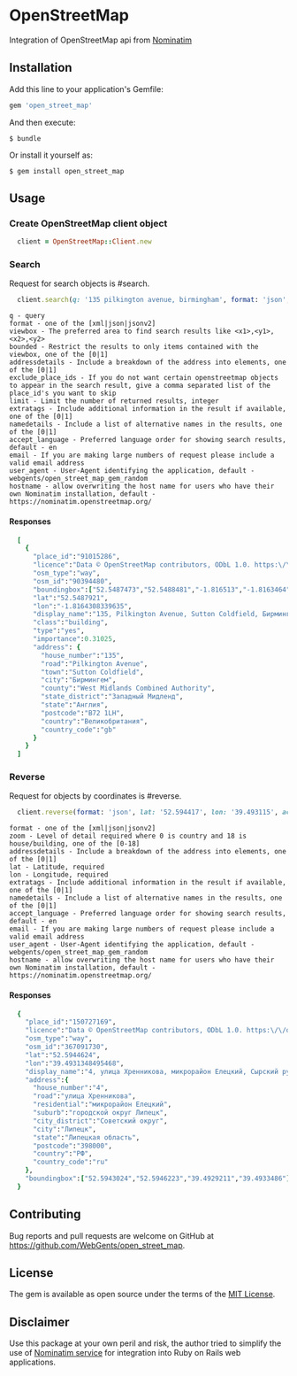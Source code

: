 # OpenStreetMap

Integration of OpenStreetMap api from [Nominatim](https://wiki.openstreetmap.org/wiki/Nominatim)

## Installation

Add this line to your application's Gemfile:

```ruby
gem 'open_street_map'
```

And then execute:

    $ bundle

Or install it yourself as:

    $ gem install open_street_map

## Usage

### Create OpenStreetMap client object

```ruby
  client = OpenStreetMap::Client.new
```

### Search

Request for search objects is #search.

```ruby
  client.search(q: '135 pilkington avenue, birmingham', format: 'json', addressdetails: '1', accept_language: 'ru')
```
    q - query
    format - one of the [xml|json|jsonv2]
    viewbox - The preferred area to find search results like <x1>,<y1>,<x2>,<y2>
    bounded - Restrict the results to only items contained with the viewbox, one of the [0|1]
    addressdetails - Include a breakdown of the address into elements, one of the [0|1]
    exclude_place_ids - If you do not want certain openstreetmap objects to appear in the search result, give a comma separated list of the place_id's you want to skip
    limit - Limit the number of returned results, integer
    extratags - Include additional information in the result if available, one of the [0|1]
    namedetails - Include a list of alternative names in the results, one of the [0|1]
    accept_language - Preferred language order for showing search results, default - en
    email - If you are making large numbers of request please include a valid email address
    user_agent - User-Agent identifying the application, default - webgents/open_street_map_gem_random
    hostname - allow overwriting the host name for users who have their own Nominatim installation, default - https://nominatim.openstreetmap.org/

#### Responses

```ruby
  [
    {
      "place_id":"91015286",
      "licence":"Data © OpenStreetMap contributors, ODbL 1.0. https:\/\/osm.org\/copyright",
      "osm_type":"way",
      "osm_id":"90394480",
      "boundingbox":["52.5487473","52.5488481","-1.816513","-1.8163464"],
      "lat":"52.5487921",
      "lon":"-1.8164308339635",
      "display_name":"135, Pilkington Avenue, Sutton Coldfield, Бирмингем, West Midlands Combined Authority, Западный Мидленд, Англия, B72 1LH, Великобритания",
      "class":"building",
      "type":"yes",
      "importance":0.31025,
      "address": {
        "house_number":"135",
        "road":"Pilkington Avenue",
        "town":"Sutton Coldfield",
        "city":"Бирмингем",
        "county":"West Midlands Combined Authority",
        "state_district":"Западный Мидленд",
        "state":"Англия",
        "postcode":"B72 1LH",
        "country":"Великобритания",
        "country_code":"gb"
      }
    }
  ]
```

### Reverse

Request for objects by coordinates is #reverse.

```ruby
  client.reverse(format: 'json', lat: '52.594417', lon: '39.493115', accept_language: 'ru')
```
    format - one of the [xml|json|jsonv2]
    zoom - Level of detail required where 0 is country and 18 is house/building, one of the [0-18]
    addressdetails - Include a breakdown of the address into elements, one of the [0|1]
    lat - Latitude, required
    lon - Longitude, required
    extratags - Include additional information in the result if available, one of the [0|1]
    namedetails - Include a list of alternative names in the results, one of the [0|1]
    accept_language - Preferred language order for showing search results, default - en
    email - If you are making large numbers of request please include a valid email address
    user_agent - User-Agent identifying the application, default - webgents/open_street_map_gem_random
    hostname - allow overwriting the host name for users who have their own Nominatim installation, default - https://nominatim.openstreetmap.org/

#### Responses

```ruby
  {
    "place_id":"150727169",
    "licence":"Data © OpenStreetMap contributors, ODbL 1.0. https:\/\/osm.org\/copyright",
    "osm_type":"way",
    "osm_id":"367091730",
    "lat":"52.5944624",
    "lon":"39.4931348495468",
    "display_name":"4, улица Хренникова, микрорайон Елецкий, Сырский рудник, Советский округ, Липецк, городской округ Липецк, Липецкая область, Центральный федеральный округ, 398000, РФ",
    "address":{
      "house_number":"4",
      "road":"улица Хренникова",
      "residential":"микрорайон Елецкий",
      "suburb":"городской округ Липецк",
      "city_district":"Советский округ",
      "city":"Липецк",
      "state":"Липецкая область",
      "postcode":"398000",
      "country":"РФ",
      "country_code":"ru"
    },
    "boundingbox":["52.5943024","52.5946223","39.4929211","39.4933486"]
  }
```

## Contributing

Bug reports and pull requests are welcome on GitHub at https://github.com/WebGents/open_street_map.

## License

The gem is available as open source under the terms of the [MIT License](http://opensource.org/licenses/MIT).

## Disclaimer

Use this package at your own peril and risk, the author tried to simplify the use of [Nominatim service](https://wiki.openstreetmap.org/wiki/Nominatim) for integration into Ruby on Rails web applications.
